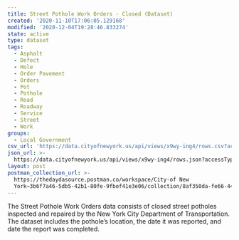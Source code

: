 ```yaml
---
title: Street Pothole Work Orders - Closed (Dataset)
created: '2020-11-10T17:06:05.129168'
modified: '2020-12-04T19:28:46.833274'
state: active
type: dataset
tags:
  - Asphalt
  - Defect
  - Hole
  - Order Pavement
  - Orders
  - Pot
  - Pothole
  - Road
  - Roadway
  - Service
  - Street
  - Work
groups:
  - Local Government
csv_url: 'https://data.cityofnewyork.us/api/views/x9wy-ing4/rows.csv?accessType=DOWNLOAD'
json_url: >-
  https://data.cityofnewyork.us/api/views/x9wy-ing4/rows.json?accessType=DOWNLOAD
layout: post
postman_collection_url: >-
  https://thedaydasource.postman.co/workspace/City-of New
  York~3b6f7a46-5db5-42b1-80fe-9fbef41e3e06/collection/8af350da-fe66-445a-bac2-2e7ff6ea03ce
---
```

The Street Pothole Work Orders data consists of closed street potholes inspected and repaired by the New York City Department of Transportation. The dataset includes the pothole’s location, the date it was reported, and date the report was completed.

